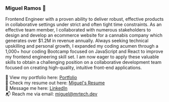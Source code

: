 ### Miguel Ramos 👋

Frontend Engineer with a proven ability to deliver robust, effective products in collaborative settings under strict and often tight time constraints.  As an effective team member, I collaborated with numerous stakeholders to design and develop an ecommerce website for a cannabis company which generates over $1.2M in revenue annually.  Always seeking technical upskilling and personal growth, I expanded my coding acumen through a 1,000+ hour coding Bootcamp focused on JavaScript and React to improve my frontend engineering skill set. I am now eager to apply these valuable skills to obtain a challenging position on a collaborative development team focused on creating high-quality, intuitive front-end applications.

👀 View my portfolio here:  [Portfolio](http://mrtech.dev)  
📃 Check my resume out here: [Miguel's Resume](https://mrtech.dev/images/Miguel_Ramos_Resume.pdf)  
💬 Message me here:  [LinkedIn](https://www.linkedin.com/in/miguel-ramos-developer/)  
📬 Reach me via email:  [miguel@mrtech.dev](mailto:miguel@mrtech.dev)  

<!--
[![Top Langs](https://github-readme-stats.vercel.app/api/top-langs/?username=miguelr215&layout=compact)](https://github.com/miguelr215/github-readme-stats)  

![Miguel's github stats](https://github-readme-stats.vercel.app/api?username=miguelr215&show_icons=true&theme=dark)



**miguelr215/miguelr215** is a ✨ _special_ ✨ repository because its `README.md` (this file) appears on your GitHub profile.

Here are some ideas to get you started:

- 🔭 I’m currently working on ...
- 🌱 I’m currently learning ...
- 👯 I’m looking to collaborate on ...
- 🤔 I’m looking for help with ...
- 💬 Ask me about ...
- 📫 How to reach me: ...
- 😄 Pronouns: ...
- ⚡ Fun fact: ...
-->
